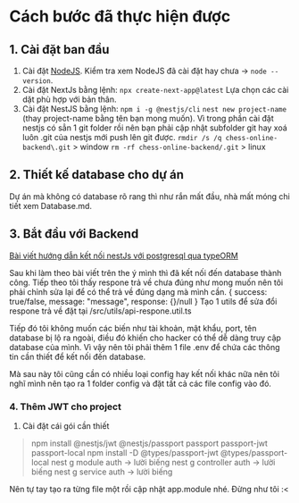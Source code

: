 # Cách bước đã thực hiện được

## 1. Cài đặt ban đầu
1. Cài đặt  [NodeJS](https://nodejs.org/en/download).
Kiểm tra xem NodeJS đã cài đặt hay chưa -> `node --version`.
2. Cài đặt NextJs bằng lệnh: `npx create-next-app@latest`
Lựa chọn các cài dặt phù hợp với bản thân.
3. Cài đặt NestJS bằng lệnh:
`npm i -g @nestjs/cli`
`nest new project-name` (thay project-name bằng tên bạn mong muốn).
Vì trong phần cài đặt nestjs có sẳn 1 git folder rồi nên bạn phải cập nhật subfolder git hay xoá luôn .git của nestjs mới push lên git được.
`rmdir /s /q chess-online-backend\.git` > window
`rm -rf chess-online-backend/.git` > linux
## 2. Thiết kế database cho dự án
Dự án mà không có database rõ rang thì như rắn mất đầu, nhà mất móng chi tiết xem Database.md.

## 3. Bắt đầu với Backend
[Bài viết hướng dẫn kết nối nestJs với postgresql qua typeORM](https://medium.com/simform-engineering/nestjs-and-postgresql-a-crud-tutorial-32aa78778752)

Sau khi làm theo bài viết trên the ý mình thì đã kết nối đến database thành công.
Tiếp theo tôi thấy respone trả về chưa đúng như mong muốn nên tôi phải chỉnh sửa lại để có thể trả về đúng dạng mà mình cần.
{
    success: true/false,
    message: "message",
    response: {}/null
}
Tạo 1 utils để sửa đổi respone trả về đặt tại /src/utils/api-respone.util.ts

Tiếp đó tôi không muốn các biến như tài khoản, mật khẩu, port, tên database bị lộ ra ngoài, điều đó khiến cho hacker có thể dễ dàng truy cập database của mình.
Vì vậy nên tôi phải thêm 1 file .env để chứa các thông tin cần thiết để kết nối đến database.

Mà sau này tôi cũng cần có nhiều loại config hay kết nối khác nữa nên tôi nghĩ mình nên tạo ra 1 folder config và đặt tất cả các file config vào đó.

### 4. Thêm JWT cho project
1. Cài đặt cái gói cần thiết
> npm install @nestjs/jwt @nestjs/passport passport passport-jwt passport-local
> npm install -D @types/passport-jwt @types/passport-local
> nest g module auth -> lười biếng
> nest g controller auth -> lười biếng
> nest g service auth -> lười biếng

Nên tự tay tạo ra từng file một rồi cập nhật app.module nhé. Đừng như tôi :<






